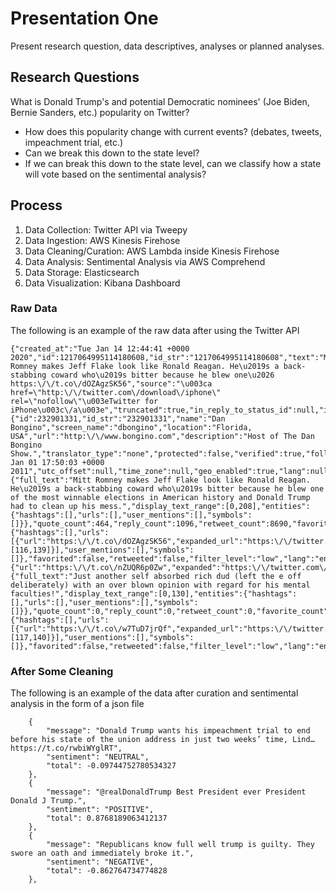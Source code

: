 # Presentation One

Present research question, data descriptives, analyses or planned analyses.

## Research Questions

What is Donald Trump's and potential Democratic nominees' (Joe Biden, Bernie Sanders, etc.) popularity on Twitter?
- How does this popularity change with current events? (debates, tweets, impeachment trial, etc.)
- Can we break this down to the state level?
- If we can break this down to the state level, can we classify how a state will vote based on the sentimental analysis?

## Process 

1. Data Collection: Twitter API via Tweepy 
2. Data Ingestion: AWS Kinesis Firehose
3. Data Cleaning/Curation: AWS Lambda inside Kinesis Firehose
4. Data Analysis: Sentimental Analysis via AWS Comprehend
5. Data Storage: Elasticsearch
6. Data Visualization: Kibana Dashboard

### Raw Data

The following is an example of the raw data after using the Twitter API

```
{"created_at":"Tue Jan 14 12:44:41 +0000 2020","id":1217064995114180608,"id_str":"1217064995114180608","text":"Mitt Romney makes Jeff Flake look like Ronald Reagan. He\u2019s a back-stabbing coward who\u2019s bitter because he blew one\u2026 https:\/\/t.co\/dOZAgzSK56","source":"\u003ca href=\"http:\/\/twitter.com\/download\/iphone\" rel=\"nofollow\"\u003eTwitter for iPhone\u003c\/a\u003e","truncated":true,"in_reply_to_status_id":null,"in_reply_to_status_id_str":null,"in_reply_to_user_id":null,"in_reply_to_user_id_str":null,"in_reply_to_screen_name":null,"user":{"id":232901331,"id_str":"232901331","name":"Dan Bongino","screen_name":"dbongino","location":"Florida, USA","url":"http:\/\/www.bongino.com","description":"Host of The Dan Bongino Show.","translator_type":"none","protected":false,"verified":true,"followers_count":1398949,"friends_count":654,"listed_count":4730,"favourites_count":56592,"statuses_count":57099,"created_at":"Sat Jan 01 17:50:03 +0000 2011","utc_offset":null,"time_zone":null,"geo_enabled":true,"lang":null,"contributors_enabled":false,"is_translator":false,"profile_background_color":"FFFFFF","profile_background_image_url":"http:\/\/abs.twimg.com\/images\/themes\/theme1\/bg.png","profile_background_image_url_https":"https:\/\/abs.twimg.com\/images\/themes\/theme1\/bg.png","profile_background_tile":false,"profile_link_color":"0084B4","profile_sidebar_border_color":"FFFFFF","profile_sidebar_fill_color":"C0DFEC","profile_text_color":"333333","profile_use_background_image":false,"profile_image_url":"http:\/\/pbs.twimg.com\/profile_images\/1085298427662077952\/G7pyO36A_normal.jpg","profile_image_url_https":"https:\/\/pbs.twimg.com\/profile_images\/1085298427662077952\/G7pyO36A_normal.jpg","profile_banner_url":"https:\/\/pbs.twimg.com\/profile_banners\/232901331\/1548899037","default_profile":false,"default_profile_image":false,"following":null,"follow_request_sent":null,"notifications":null},"geo":null,"coordinates":null,"place":null,"contributors":null,"is_quote_status":false,"extended_tweet":{"full_text":"Mitt Romney makes Jeff Flake look like Ronald Reagan. He\u2019s a back-stabbing coward who\u2019s bitter because he blew one of the most winnable elections in American history and Donald Trump had to clean up his mess.","display_text_range":[0,208],"entities":{"hashtags":[],"urls":[],"user_mentions":[],"symbols":[]}},"quote_count":464,"reply_count":1096,"retweet_count":8690,"favorite_count":30358,"entities":{"hashtags":[],"urls":[{"url":"https:\/\/t.co\/dOZAgzSK56","expanded_url":"https:\/\/twitter.com\/i\/web\/status\/1217064995114180608","display_url":"twitter.com\/i\/web\/status\/1\u2026","indices":[116,139]}],"user_mentions":[],"symbols":[]},"favorited":false,"retweeted":false,"filter_level":"low","lang":"en"},"quoted_status_permalink":{"url":"https:\/\/t.co\/nZUQR6p0Zw","expanded":"https:\/\/twitter.com\/dbongino\/status\/1217064995114180608","display":"twitter.com\/dbongino\/statu\u2026"},"is_quote_status":true,"extended_tweet":{"full_text":"Just another self absorbed rich dud (left the e off deliberately) with an over blown opinion with regard for his mental faculties!","display_text_range":[0,130],"entities":{"hashtags":[],"urls":[],"user_mentions":[],"symbols":[]}},"quote_count":0,"reply_count":0,"retweet_count":0,"favorite_count":0,"entities":{"hashtags":[],"urls":[{"url":"https:\/\/t.co\/w7TuD7jrQf","expanded_url":"https:\/\/twitter.com\/i\/web\/status\/1217122470764908545","display_url":"twitter.com\/i\/web\/status\/1\u2026","indices":[117,140]}],"user_mentions":[],"symbols":[]},"favorited":false,"retweeted":false,"filter_level":"low","lang":"en","timestamp_ms":"1579019584729"}
```

### After Some Cleaning

The following is an example of the data after curation and sentimental analysis in the form of a json file

```
    {
        "message": "Donald Trump wants his impeachment trial to end before his state of the union address in just two weeks’ time, Lind… https://t.co/rwbiWYglRT",
        "sentiment": "NEUTRAL",
        "total": -0.09744752780534327
    },
    {
        "message": "@realDonaldTrump Best President ever President Donald J Trump.",
        "sentiment": "POSITIVE",
        "total": 0.8768189063412137
    },
    {
        "message": "Republicans know full well trump is guilty. They swore an oath and immediately broke it.",
        "sentiment": "NEGATIVE",
        "total": -0.862764734774828
    },
```
